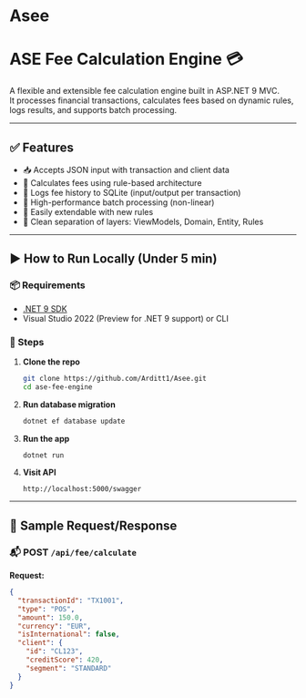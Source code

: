 # Asee

# ASE Fee Calculation Engine 💳

A flexible and extensible fee calculation engine built in ASP.NET 9 MVC.  
It processes financial transactions, calculates fees based on dynamic rules, logs results, and supports batch processing.

---

## ✅ Features

- 📥 Accepts JSON input with transaction and client data
- 🧠 Calculates fees using rule-based architecture
- 🧾 Logs fee history to SQLite (input/output per transaction)
- 🚀 High-performance batch processing (non-linear)
- 🔧 Easily extendable with new rules
- 🧩 Clean separation of layers: ViewModels, Domain, Entity, Rules

---

## ▶️ How to Run Locally (Under 5 min)

### 📦 Requirements
- [.NET 9 SDK](https://dotnet.microsoft.com/download)
- Visual Studio 2022 (Preview for .NET 9 support) or CLI

### 🚀 Steps

1. **Clone the repo**

    ```bash
    git clone https://github.com/Arditt1/Asee.git
    cd ase-fee-engine
    ```

2. **Run database migration**

    ```bash
    dotnet ef database update
    ```

3. **Run the app**

    ```bash
    dotnet run
    ```

4. **Visit API**

    ```
    http://localhost:5000/swagger  
    ```

---

## 🧪 Sample Request/Response

### 📬 POST `/api/fee/calculate`

**Request:**

```json
{
  "transactionId": "TX1001",
  "type": "POS",
  "amount": 150.0,
  "currency": "EUR",
  "isInternational": false,
  "client": {
    "id": "CL123",
    "creditScore": 420,
    "segment": "STANDARD"
  }
}
